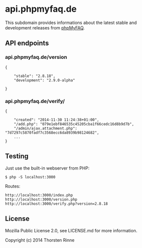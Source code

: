 # api.phpmyfaq.de

This subdomain provides informations about the latest stable and development releases from [phpMyFAQ](http://www.phpmyfaq.de).

## API endpoints

### api.phpmyfaq.de/version

    {
    
        "stable": "2.8.18",
        "development": "2.9.0-alpha"
    
    }
    
### api.phpmyfaq.de/verify/<version>

    {
    
        "created": "2014-11-30 11:24:38+01:00",
        "/add.php": "079e1ebf846535c45205cba1f66cedc16d8b9d7b",
        "/admin/ajax.attachment.php": "7d7297c5870fadf7c3568ecc6da8939b98124682",
        ...
    }
    
## Testing

Just use the built-in webserver from PHP:
 
    $ php -S localhost:3000
    
Routes:

    http://localhost:3000/index.php
    http://localhost:3000/version.php
    http://localhost:3000/verify.php?version=2.8.18
    
## License

Mozilla Public License 2.0, see LICENSE.md for more information.

Copyright (c) 2014 Thorsten Rinne